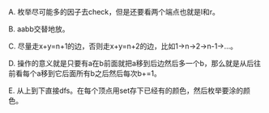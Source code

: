A. 枚举尽可能多的因子去check，但是还要看两个端点也就是l和r。

B. aabb交替地放。

C. 尽量走x+y=n+1的边，否则走x+y=n+2的边，比如1->n->2->n-1->...。

D. 操作的意义就是只要有a在b前面就把a移到后边然后多一个b，那么就是从后往前看每个a移到它后面所有b之后然后每次b+=1。

E. 从上到下直接dfs。在每个顶点用set存下已经有的颜色，然后枚举要涂的颜色。
